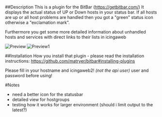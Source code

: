 ##Description
This is a plugin for the BitBar (https://getbitbar.com/)
It displays the actual status of UP or Down hosts in your status bar.
If all hosts are up or all host problems are handled then you got a "green" status icon otherwise a "exclamation mark". 

Furthermore you get some more detailed information about unhandled hosts and services with direct links to their lists in icingaweb

![](https://github.com/mkayontour/icinga2-status-bitbar/blob/master/prev/preview.png "Preview")
![](https://github.com/mkayontour/icinga2-status-bitbar/blob/master/prev/preview1.png "Preview1")


##Installation
How you install that plugin - please read the installation instructions: https://github.com/matryer/bitbar#installing-plugins

Please fill in your hostname and icingaweb2! *(not the api user)*  user and password before using!

#Notes
- need a better icon for the statusbar
- detailed view for hostgroups
- testing how it works for larger environment (should i limit output to the latest?)

